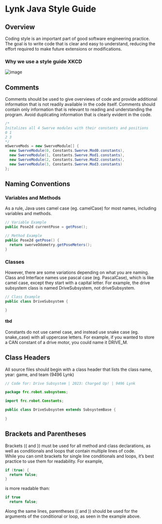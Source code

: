 # Lynk Java Style Guide <br>

## Overview <br>
Coding style is an important part of good software engineering practice. The goal is to write code that is clear and easy to understand, reducing the effort required to make future extensions or modifications. <br>

### Why we use a style guide XKCD <br>
![image](http://imgs.xkcd.com/comics/code_quality.png)

## Comments <br>
Comments should be used to give overviews of code and provide additional information that is not readily available in the code itself. Comments should contain only information that is relevant to reading and understanding the program. Avoid duplicating information that is clearly evident in the code. <br>

````java
/*
Initalizes all 4 Swerve modules with their constants and positions
0 1
2 3
*/
mSwerveMods = new SwerveModule[] {
  new SwerveModule(0, Constants.Swerve.Mod0.constants),
  new SwerveModule(1, Constants.Swerve.Mod1.constants),
  new SwerveModule(2, Constants.Swerve.Mod2.constants),
  new SwerveModule(3, Constants.Swerve.Mod3.constants)
};
````

## Naming Conventions <br>

### Variables and Methods <br>
As a rule, Java uses camel case (eg. camelCase) for most names, including variables and methods. <br> 

````java
// Variable Example
public Pose2d currentPose = getPose(); 

// Method Example
public Pose2d getPose() { 
  return swerveOdometry.getPoseMeters();
}
````

### Classes <br>
However, there are some variations depending on what you are naming. <br>
Class and Interface names use pascal case (eg. PascalCase), which is like camel case, except they start with a capital letter. For example, the drive subsystem class is named DriveSubsystem, not driveSubsystem. <br>

````java
// Class Example
public class DriveSubsystem {

}
````
#### tbd <br>
Constants do not use camel case, and instead use snake case (eg. snake_case) with all uppercase letters. For example, if you wanted to store a CAN constant of a drive motor, you could name it DRIVE_M.

## Class Headers <br>
All source files should begin with a class header that lists the class name, year: game, and team (9496 Lynk) <br>

````java
// Code for: Drive Subsystem | 2023: Charged Up! | 9496 Lynk

package frc.robot.subsystems;

import frc.robot.Constants;

public class DriveSubsystem extends SubsystemBase {
  
}
````

## Brackets and Parentheses <br>
Brackets ({ and }) must be used for all method and class declarations, as well as conditionals and loops that contain multiple lines of code. <br>
While you can omit brackets for single line conditionals and loops, it’s best practice to use them for readability. For example, <br>
````java
if (true) {
  return false;
}
````
is more readable than:
````java
if true
  return false;
````
Along the same lines, parentheses (( and )) should be used for the arguments of the conditional or loop, as seen in the example above. <br>







